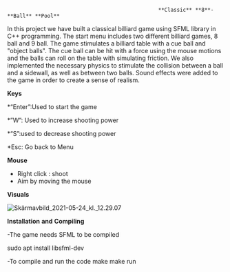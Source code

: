                                                      **Classic** **8**-**Ball** **Pool**

In this project we have built a classical billiard game using SFML library in C++ programming. The start menu includes two different billiard games, 8 ball and 9 ball. 
The game stimulates a billiard table with a cue ball and "object balls". The cue ball can be hit with a force using the mouse motions and  the balls can roll on the table with simulating friction. We also implemented the necessary physics to stimulate the collision between a ball and a sidewall, as well as between two balls. Sound effects were added to the game in order to create a sense of realism. 

**Keys**

*“Enter”:Used to start the game

*”W”: Used to increase shooting power

*“S”:used to decrease shooting power 

*Esc: Go back to Menu

**Mouse**
* Right click : shoot
* Aim by moving the mouse


**Visuals**

![Skärmavbild_2021-05-24_kl._12.29.07](/uploads/06ae432f6ed18496aa2676c5549515c3/Skärmavbild_2021-05-24_kl._12.29.07.png) 





**Installation** **and** **Compiling**

-The game needs SFML to be compiled

 sudo apt install libsfml-dev 

-To compile and run the code
 make 
make run 

